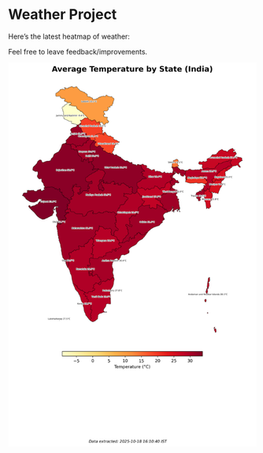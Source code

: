 # Weather Project

Here’s the latest heatmap of weather:

Feel free to leave feedback/improvements.

![India Heatmap](docs/assets/india_heatmap.png?v=F36EAA)
